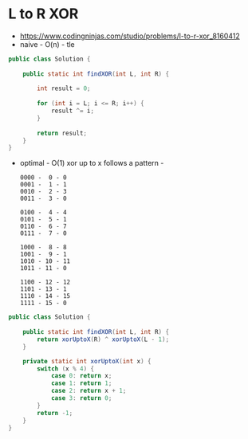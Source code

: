 # L to R XOR

- https://www.codingninjas.com/studio/problems/l-to-r-xor_8160412
- naive - O(n) - tle

```java
public class Solution {
    
    public static int findXOR(int L, int R) {
    
        int result = 0;
    
        for (int i = L; i <= R; i++) {
            result ^= i;
        }
    
        return result;
    }
}
```

- optimal - O(1) xor up to x follows a pattern - 
  ```
  0000 -  0 - 0
  0001 -  1 - 1
  0010 -  2 - 3
  0011 -  3 - 0
  
  0100 -  4 - 4
  0101 -  5 - 1
  0110 -  6 - 7
  0111 -  7 - 0
  
  1000 -  8 - 8
  1001 -  9 - 1
  1010 - 10 - 11
  1011 - 11 - 0
  
  1100 - 12 - 12
  1101 - 13 - 1
  1110 - 14 - 15
  1111 - 15 - 0
  ```

```java
public class Solution {
    
    public static int findXOR(int L, int R) {
        return xorUptoX(R) ^ xorUptoX(L - 1);
    }

    private static int xorUptoX(int x) {
        switch (x % 4) {
            case 0: return x;
            case 1: return 1;
            case 2: return x + 1;
            case 3: return 0;
        }
        return -1;
    }
}
```

